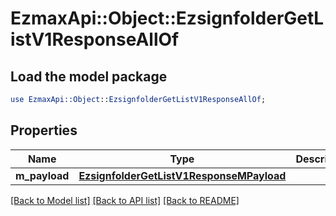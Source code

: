 # EzmaxApi::Object::EzsignfolderGetListV1ResponseAllOf

## Load the model package
```perl
use EzmaxApi::Object::EzsignfolderGetListV1ResponseAllOf;
```

## Properties
Name | Type | Description | Notes
------------ | ------------- | ------------- | -------------
**m_payload** | [**EzsignfolderGetListV1ResponseMPayload**](EzsignfolderGetListV1ResponseMPayload.md) |  | 

[[Back to Model list]](../README.md#documentation-for-models) [[Back to API list]](../README.md#documentation-for-api-endpoints) [[Back to README]](../README.md)



